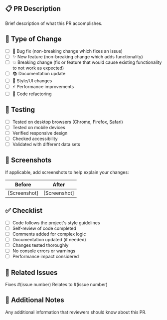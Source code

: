 ## 📋 PR Description

Brief description of what this PR accomplishes.

## 🔄 Type of Change

- [ ] 🐛 Bug fix (non-breaking change which fixes an issue)
- [ ] ✨ New feature (non-breaking change which adds functionality)
- [ ] 💥 Breaking change (fix or feature that would cause existing functionality to not work as expected)
- [ ] 📚 Documentation update
- [ ] 🎨 Style/UI changes
- [ ] ⚡ Performance improvements
- [ ] 🧹 Code refactoring

## 🧪 Testing

- [ ] Tested on desktop browsers (Chrome, Firefox, Safari)
- [ ] Tested on mobile devices
- [ ] Verified responsive design
- [ ] Checked accessibility
- [ ] Validated with different data sets

## 📱 Screenshots

If applicable, add screenshots to help explain your changes:

| Before | After |
|--------|-------|
| [Screenshot] | [Screenshot] |

## ✅ Checklist

- [ ] Code follows the project's style guidelines
- [ ] Self-review of code completed
- [ ] Comments added for complex logic
- [ ] Documentation updated (if needed)
- [ ] Changes tested thoroughly
- [ ] No console errors or warnings
- [ ] Performance impact considered

## 🔗 Related Issues

Fixes #(issue number)
Relates to #(issue number)

## 📝 Additional Notes

Any additional information that reviewers should know about this PR.